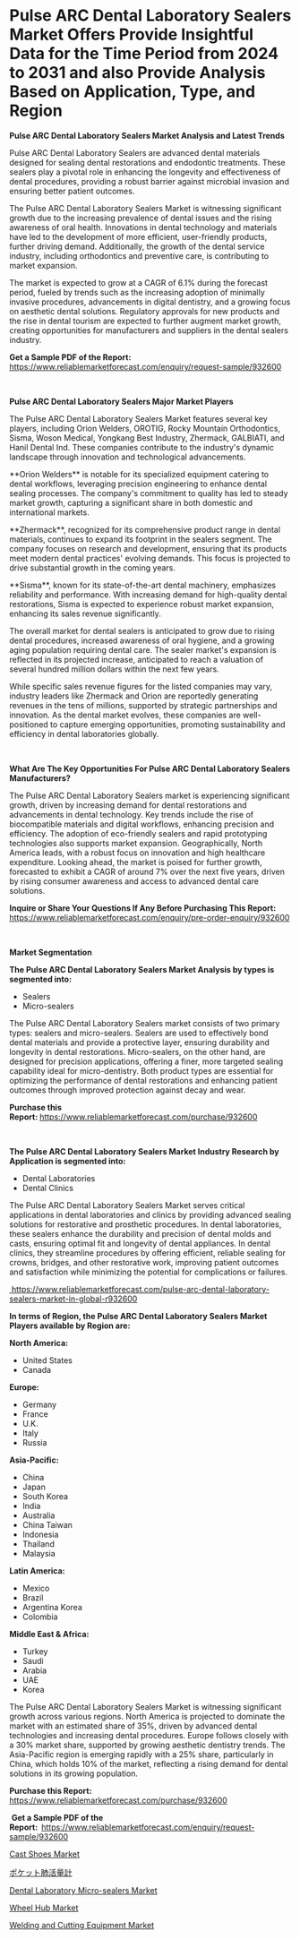 <p><h1>Pulse ARC Dental Laboratory Sealers Market Offers Provide Insightful Data for the Time Period from 2024 to 2031 and also Provide Analysis Based on Application, Type, and Region</h1></p><p><strong>Pulse ARC Dental Laboratory Sealers Market Analysis and Latest Trends</strong></p>
<p><p>Pulse ARC Dental Laboratory Sealers are advanced dental materials designed for sealing dental restorations and endodontic treatments. These sealers play a pivotal role in enhancing the longevity and effectiveness of dental procedures, providing a robust barrier against microbial invasion and ensuring better patient outcomes. </p><p>The Pulse ARC Dental Laboratory Sealers Market is witnessing significant growth due to the increasing prevalence of dental issues and the rising awareness of oral health. Innovations in dental technology and materials have led to the development of more efficient, user-friendly products, further driving demand. Additionally, the growth of the dental service industry, including orthodontics and preventive care, is contributing to market expansion. </p><p>The market is expected to grow at a CAGR of 6.1% during the forecast period, fueled by trends such as the increasing adoption of minimally invasive procedures, advancements in digital dentistry, and a growing focus on aesthetic dental solutions. Regulatory approvals for new products and the rise in dental tourism are expected to further augment market growth, creating opportunities for manufacturers and suppliers in the dental sealers industry.</p></p>
<p><strong>Get a Sample PDF of the Report:&nbsp;</strong> <a href="https://www.reliablemarketforecast.com/enquiry/request-sample/932600">https://www.reliablemarketforecast.com/enquiry/request-sample/932600</a></p>
<p>&nbsp;</p>
<p><strong>Pulse ARC Dental Laboratory Sealers Major Market Players</strong></p>
<p><p>The Pulse ARC Dental Laboratory Sealers Market features several key players, including Orion Welders, OROTIG, Rocky Mountain Orthodontics, Sisma, Woson Medical, Yongkang Best Industry, Zhermack, GALBIATI, and Hanil Dental Ind. These companies contribute to the industry's dynamic landscape through innovation and technological advancements.</p><p>**Orion Welders** is notable for its specialized equipment catering to dental workflows, leveraging precision engineering to enhance dental sealing processes. The company's commitment to quality has led to steady market growth, capturing a significant share in both domestic and international markets.</p><p>**Zhermack**, recognized for its comprehensive product range in dental materials, continues to expand its footprint in the sealers segment. The company focuses on research and development, ensuring that its products meet modern dental practices' evolving demands. This focus is projected to drive substantial growth in the coming years.</p><p>**Sisma**, known for its state-of-the-art dental machinery, emphasizes reliability and performance. With increasing demand for high-quality dental restorations, Sisma is expected to experience robust market expansion, enhancing its sales revenue significantly.</p><p>The overall market for dental sealers is anticipated to grow due to rising dental procedures, increased awareness of oral hygiene, and a growing aging population requiring dental care. The sealer market's expansion is reflected in its projected increase, anticipated to reach a valuation of several hundred million dollars within the next few years.</p><p>While specific sales revenue figures for the listed companies may vary, industry leaders like Zhermack and Orion are reportedly generating revenues in the tens of millions, supported by strategic partnerships and innovation. As the dental market evolves, these companies are well-positioned to capture emerging opportunities, promoting sustainability and efficiency in dental laboratories globally.</p></p>
<p>&nbsp;</p>
<p><strong>What Are The Key Opportunities For Pulse ARC Dental Laboratory Sealers Manufacturers?</strong></p>
<p><p>The Pulse ARC Dental Laboratory Sealers market is experiencing significant growth, driven by increasing demand for dental restorations and advancements in dental technology. Key trends include the rise of biocompatible materials and digital workflows, enhancing precision and efficiency. The adoption of eco-friendly sealers and rapid prototyping technologies also supports market expansion. Geographically, North America leads, with a robust focus on innovation and high healthcare expenditure. Looking ahead, the market is poised for further growth, forecasted to exhibit a CAGR of around 7% over the next five years, driven by rising consumer awareness and access to advanced dental care solutions.</p></p>
<p><strong>Inquire or Share Your Questions If Any Before Purchasing This Report:</strong> <a href="https://www.reliablemarketforecast.com/enquiry/pre-order-enquiry/932600">https://www.reliablemarketforecast.com/enquiry/pre-order-enquiry/932600</a></p>
<p>&nbsp;</p>
<p><strong>Market Segmentation</strong></p>
<p><strong>The Pulse ARC Dental Laboratory Sealers Market Analysis by types is segmented into:</strong></p>
<p><ul><li>Sealers</li><li>Micro-sealers</li></ul></p>
<p><p>The Pulse ARC Dental Laboratory Sealers market consists of two primary types: sealers and micro-sealers. Sealers are used to effectively bond dental materials and provide a protective layer, ensuring durability and longevity in dental restorations. Micro-sealers, on the other hand, are designed for precision applications, offering a finer, more targeted sealing capability ideal for micro-dentistry. Both product types are essential for optimizing the performance of dental restorations and enhancing patient outcomes through improved protection against decay and wear.</p></p>
<p><strong>Purchase this Report:&nbsp;</strong><a href="https://www.reliablemarketforecast.com/purchase/932600">https://www.reliablemarketforecast.com/purchase/932600</a></p>
<p>&nbsp;</p>
<p><strong>The Pulse ARC Dental Laboratory Sealers Market Industry Research by Application is segmented into:</strong></p>
<p><ul><li>Dental Laboratories</li><li>Dental Clinics</li></ul></p>
<p><p>The Pulse ARC Dental Laboratory Sealers Market serves critical applications in dental laboratories and clinics by providing advanced sealing solutions for restorative and prosthetic procedures. In dental laboratories, these sealers enhance the durability and precision of dental molds and casts, ensuring optimal fit and longevity of dental appliances. In dental clinics, they streamline procedures by offering efficient, reliable sealing for crowns, bridges, and other restorative work, improving patient outcomes and satisfaction while minimizing the potential for complications or failures.</p></p>
<p><a href="https://www.reliablemarketforecast.com/pulse-arc-dental-laboratory-sealers-market-in-global-r932600">&nbsp;https://www.reliablemarketforecast.com/pulse-arc-dental-laboratory-sealers-market-in-global-r932600</a></p>
<p><strong>In terms of Region, the Pulse ARC Dental Laboratory Sealers Market Players available by Region are:</strong></p>
<p>
    <p> <strong> North America: </strong>
        <ul>
            <li>United States</li>
            <li>Canada</li>
        </ul>
        </p> 
    <p> <strong> Europe: </strong>
        <ul>
            <li>Germany</li>
            <li>France</li>
            <li>U.K.</li>
            <li>Italy</li>
            <li>Russia</li>
        </ul>
        </p> 
    <p> <strong> Asia-Pacific: </strong>
        <ul>
            <li>China</li>
            <li>Japan</li>
            <li>South Korea</li>
            <li>India</li>
            <li>Australia</li>
            <li>China Taiwan</li>
            <li>Indonesia</li>
            <li>Thailand</li>
            <li>Malaysia</li>
        </ul>
        </p> 
    <p> <strong> Latin America: </strong>
        <ul>
            <li>Mexico</li>
            <li>Brazil</li>
            <li>Argentina Korea</li>
            <li>Colombia</li>
        </ul>
        </p> 
    <p> <strong> Middle East & Africa: </strong>
        <ul>
            <li>Turkey</li>
            <li>Saudi</li>
            <li>Arabia</li>
            <li>UAE</li>
            <li>Korea</li>
        </ul>
    </p>
    </p>
<p><p>The Pulse ARC Dental Laboratory Sealers Market is witnessing significant growth across various regions. North America is projected to dominate the market with an estimated share of 35%, driven by advanced dental technologies and increasing dental procedures. Europe follows closely with a 30% market share, supported by growing aesthetic dentistry trends. The Asia-Pacific region is emerging rapidly with a 25% share, particularly in China, which holds 10% of the market, reflecting a rising demand for dental solutions in its growing population.</p></p>
<p><strong>Purchase this Report: </strong><a href="https://www.reliablemarketforecast.com/purchase/932600">https://www.reliablemarketforecast.com/purchase/932600</a></p>
<p>&nbsp;<strong>Get a Sample PDF of the Report:&nbsp;&nbsp;</strong><a href="https://www.reliablemarketforecast.com/enquiry/request-sample/932600">https://www.reliablemarketforecast.com/enquiry/request-sample/932600</a></p>
<p><strong></strong></p>
<p><p><a href="https://www.linkedin.com/pulse/what-innovations-market-trends-shaping-cast-shoes-byresearch-pwmxe?trackingId=Ajun5RuiR8ybddSg6cp3HA%3D%3D">Cast Shoes Market</a></p><p><a href="https://medium.com/@jessicagtk0/pocket-spirometers-market-%E3%81%AF-%E3%82%B3%E3%82%B9%E3%83%88%E7%AE%A1%E7%90%86%E3%81%A8%E5%8A%B9%E7%8E%87%E5%90%91%E4%B8%8A%E3%82%92%E5%84%AA%E5%85%88%E3%81%97%E3%81%BE%E3%81%99-%E3%81%95%E3%82%89%E3%81%AB-%E5%A0%B1%E5%91%8A%E6%9B%B8%E3%81%AF%E5%B8%82%E5%A0%B4%E3%81%AE%E9%9C%80%E8%A6%81%E9%9D%A2%E3%81%A8%E4%BE%9B%E7%B5%A6%E9%9D%A2%E3%81%AE%E4%B8%A1%E6%96%B9%E3%82%92%E3%82%AB%E3%83%90%E3%83%BC%E3%81%97%E3%81%A6%E3%81%84%E3%81%BE%E3%81%99-pocket-spirometers-89d45f0a7661">ポケット肺活量計</a></p><p><a href="https://github.com/mabutironaldo/Market-Research-Report-List-6/blob/main/dental-laboratory-micro-sealers-market.md">Dental Laboratory Micro-sealers Market</a></p><p><a href="https://medium.com/@minervawunsch/the-wheel-hub-market-insights-report-offers-an-in-depth-and-thorough-analysis-of-the-market-f47998c38bf7">Wheel Hub Market</a></p><p><a href="https://medium.com/@minervawunsch/the-global-welding-and-cutting-equipment-market-is-a-dynamic-and-growing-industry-bc5b134db15a">Welding and Cutting Equipment Market</a></p></p>